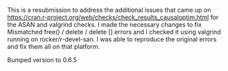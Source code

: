 This is a resubmission to address the additional issues that came up 
on https://cran.r-project.org/web/checks/check_results_causaloptim.html 
for the ASAN and valgrind checks. I made the necessary changes to fix
Mismatched free() / delete / delete [] errors and I checked it using
valgrind running on rocker/r-devel-san. I was able to reproduce the 
original errors and fix them all on that platform. 

Bumped version to 0.6.5